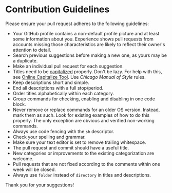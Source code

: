 # Contribution Guidelines

Please ensure your pull request adheres to the following guidelines:

- Your GitHub profile contains a non-default profile picture and at least some information about you. Experience shows pull requests from accounts missing those characteristics are likely to reflect their owner's attention to detail.
- Search previous suggestions before making a new one, as yours may be a duplicate.
- Make an individual pull request for each suggestion.
- Titles need to be [capitalized](http://grammar.yourdictionary.com/capitalization/rules-for-capitalization-in-titles.html) properly. Don't be lazy. For help with this, see [Online Capitalize Tool](https://headlinecapitalization.com). Use *Chicago Manual of Style* rules.
- Keep descriptions short and simple.
- End all descriptions with a full stop/period.
- Order titles alphabetically within each category.
- Group commands for checking, enabling and disabling in one code block.
- Never remove or replace commands for an older OS version. Instead, mark them as such. Look for existing examples of how to do this properly. The only exception are obvious and verified non-working commands.
- Always use code fencing with the `sh` descriptor.
- Check your spelling and grammar.
- Make sure your text editor is set to remove trailing whitespace.
- The pull request and commit should have a useful title.
- New categories or improvements to the existing categorization are welcome.
- Pull requests that are not fixed according to the comments within one week will be closed.
- Always use `folder` instead of `directory` in titles and descriptions.

Thank you for your suggestions!
